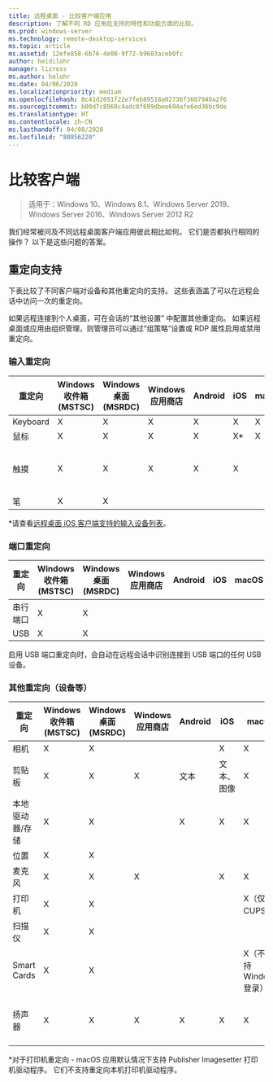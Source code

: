 ```yaml
---
title: 远程桌面 - 比较客户端应用
description: 了解不同 RD 应用在支持的特性和功能方面的比较。
ms.prod: windows-server
ms.technology: remote-desktop-services
ms.topic: article
ms.assetid: 12efe858-6b76-4e08-9f72-b9603aceb0fc
author: heidilohr
manager: lizross
ms.author: helohr
ms.date: 04/06/2020
ms.localizationpriority: medium
ms.openlocfilehash: 8c41d2691f22e7feb89518a02736f3607940a2f6
ms.sourcegitcommit: b00d7c8968c4adc8f699dbee694afe6ed36bc9de
ms.translationtype: HT
ms.contentlocale: zh-CN
ms.lasthandoff: 04/08/2020
ms.locfileid: "80856220"
---
```

# <a name="compare-the-clients"></a>比较客户端

>适用于：Windows 10、Windows 8.1、Windows Server 2019、Windows Server 2016、Windows Server 2012 R2

我们经常被问及不同远程桌面客户端应用彼此相比如何。 它们是否都执行相同的操作？ 以下是这些问题的答案。

## <a name="redirection-support"></a>重定向支持

下表比较了不同客户端对设备和其他重定向的支持。 这些表涵盖了可以在远程会话中访问一次的重定向。

如果远程连接到个人桌面，可在会话的“其他设置”  中配置其他重定向。 如果远程桌面或应用由组织管理，则管理员可以通过“组策略”设置或 RDP 属性启用或禁用重定向。

### <a name="input-redirection"></a>输入重定向

| 重定向 | Windows 收件箱</br>(MSTSC) | Windows 桌面</br>(MSRDC) | Windows 应用商店 | Android | iOS | macOS | Web 客户端    |
|-------------|---------------------------|-----------------------------|---------------|---------|-----|-------|---------------|
| Keyboard    | X                         | X                           | X             | X       | X   | X     | X             |
| 鼠标       | X                         | X                           | X             | X       | X\* | X     | X             |
| 触摸       | X                         | X                           | X             | X       | X   |       | X（IE 除外） |
| 笔         | X                         | X                           |               |         |     |       |               |

*请查看[远程桌面 iOS 客户端支持的输入设备列表](remote-desktop-ios.md#supported-input-devices)。

### <a name="port-redirection"></a>端口重定向

| 重定向 | Windows 收件箱</br>(MSTSC) | Windows 桌面</br>(MSRDC) | Windows 应用商店 | Android | iOS | macOS | Web 客户端 |
|-------------|---------------------------|-----------------------------|---------------|---------|-----|-------|------------|
| 串行端口 | X                         | X                           |               |         |     |       |            |
| USB         | X                         | X                           |               |         |     |       |            |

启用 USB 端口重定向时，会自动在远程会话中识别连接到 USB 端口的任何 USB 设备。

### <a name="other-redirection-devices-etc"></a>其他重定向（设备等）

| 重定向         | Windows 收件箱</br>(MSTSC) | Windows 桌面</br>(MSRDC) | Windows 应用商店 | Android | iOS         | macOS                           | Web 客户端    |
|---------------------|---------------------------|-----------------------------|---------------|---------|-------------|---------------------------------|---------------|
| 相机             | X                         | X                           |               |         |   X         | X                               |               |
| 剪贴板           | X                         | X                           | X             | 文本    | 文本、图像 | X                               | 文本          |
| 本地驱动器/存储 | X                         | X                           |               | X       |   X        | X                               |               |
| 位置            | X                         | X                           |               |         |             |                                 |               |
| 麦克风         | X                         | X                           | X             |         |  X          | X                               |               |
| 打印机            | X                         | X                           |               |         |             | X（仅 CUPS）                   | PDF 打印     |
| 扫描仪            | X                         | X                           |               |         |             |                                 |               |
| Smart Cards         | X                         | X                           |               |         |             | X（不支持 Windows 登录） |               |
| 扬声器            | X                         | X                           | X             | X       | X           | X                               | X（IE 除外） |

*对于打印机重定向 - macOS 应用默认情况下支持 Publisher Imagesetter 打印机驱动程序。 它们不支持重定向本机打印机驱动程序。

